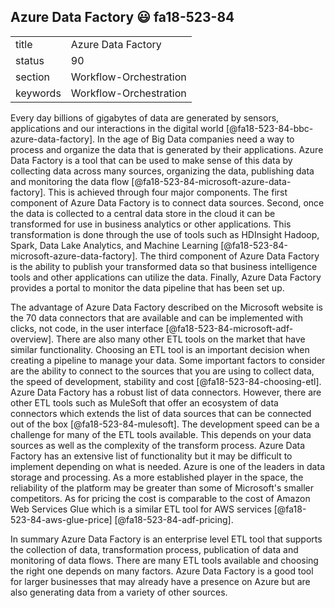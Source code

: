## Azure Data Factory :smiley: fa18-523-84

|          |                        |
| -------- | ---------------------- |
| title    | Azure Data Factory     | 
| status   | 90                     |
| section  | Workflow-Orchestration |
| keywords | Workflow-Orchestration |

Every day billions of gigabytes of data are generated by sensors,
applications and our interactions in the digital world
[@fa18-523-84-bbc-azure-data-factory]. In the age of Big Data
companies need a way to process and organize the data that is
generated by their applications. Azure Data Factory is a tool that can
be used to make sense of this data by collecting data across many
sources, organizing the data, publishing data and monitoring the data
flow [@fa18-523-84-microsoft-azure-data-factory]. This is achieved
through four major components. The first component of Azure Data
Factory is to connect data sources. Second, once the data is collected
to a central data store in the cloud it can be transformed for use in
business analytics or other applications. This transformation is done
through the use of tools such as HDInsight Hadoop, Spark, Data Lake
Analytics, and Machine Learning
[@fa18-523-84-microsoft-azure-data-factory]. The third component of
Azure Data Factory is the ability to publish your transformed data so
that business intelligence tools and other applications can utilize
the data. Finally, Azure Data Factory provides a portal to monitor the
data pipeline that has been set up.

The advantage of Azure Data Factory described on the Microsoft website
is the 70 data connectors that are available and can be implemented
with clicks, not code, in the user interface
[@fa18-523-84-microsoft-adf-overview]. There are also many other ETL
tools on the market that have similar functionality.  Choosing an ETL
tool is an important decision when creating a pipeline to manage your
data.  Some important factors to consider are the ability to connect
to the sources that you are using to collect data, the speed of
development, stability and cost [@fa18-523-84-choosing-etl]. Azure Data
Factory has a robust list of data connectors.  However, there are
other ETL tools such as MuleSoft that offer an ecosystem of data
connectors which extends the list of data sources that can be
connected out of the box [@fa18-523-84-mulesoft]. The development speed
can be a challenge for many of the ETL tools available.  This depends
on your data sources as well as the complexity of the transform
process.  Azure Data Factory has an extensive list of functionality
but it may be difficult to implement depending on what is needed.
Azure is one of the leaders in data storage and processing.  As a more
established player in the space, the reliability of the platform may
be greater than some of Microsoft's smaller competitors.  As for
pricing the cost is comparable to the cost of Amazon Web Services Glue
which is a similar ETL tool for AWS services
[@fa18-523-84-aws-glue-price] [@fa18-523-84-adf-pricing].

In summary Azure Data Factory is an enterprise level ETL tool that
supports the collection of data, transformation process, publication
of data and monitoring of data flows.  There are many ETL tools
available and choosing the right one depends on many factors.  Azure
Data Factory is a good tool for larger businesses that may already
have a presence on Azure but are also generating data from a variety
of other sources.
